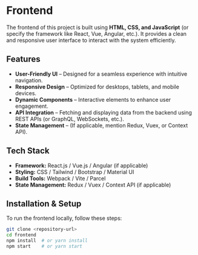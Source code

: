 # Frontend

The frontend of this project is built using **HTML, CSS, and JavaScript** (or specify the framework like React, Vue, Angular, etc.). It provides a clean and responsive user interface to interact with the system efficiently.

## Features
- **User-Friendly UI** – Designed for a seamless experience with intuitive navigation.
- **Responsive Design** – Optimized for desktops, tablets, and mobile devices.
- **Dynamic Components** – Interactive elements to enhance user engagement.
- **API Integration** – Fetching and displaying data from the backend using REST APIs (or GraphQL, WebSockets, etc.).
- **State Management** – (If applicable, mention Redux, Vuex, or Context API).

## Tech Stack
- **Framework:** React.js / Vue.js / Angular (if applicable)
- **Styling:** CSS / Tailwind / Bootstrap / Material UI
- **Build Tools:** Webpack / Vite / Parcel
- **State Management:** Redux / Vuex / Context API (if applicable)

## Installation & Setup
To run the frontend locally, follow these steps:

```bash
git clone <repository-url>
cd frontend
npm install  # or yarn install
npm start    # or yarn start
